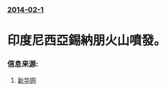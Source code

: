 ### [2014-02-1](/news/2014/02/1/index.md)

##### 
# 印度尼西亞錫納朋火山噴發。 




### 信息来源:

1. [新华网](http://news.xinhuanet.com/world/2014-02/01/c_119201439.htm)
